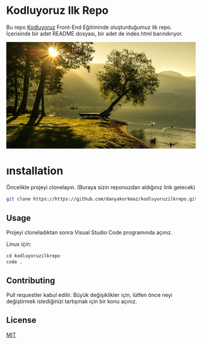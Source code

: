 # Kodluyoruz Ilk Repo

Bu repo [Kodluyoruz](https://www.kodluyoruz.org) Front-End Eğitiminde oluşturduğumuz ilk repo. İçerisinde bir adet README dosyası, bir adet de index.html barındırıyor.

![github](figures/agac.jpg)

# ınstallation
Öncelikle projeyi clonelayın. (Buraya sizin reponuzdan aldığınız link gelecek)

``` bash
git clone https://https://github.com/danyakorkmaz/kodluyoruzilkrepo.git

 ```
 
 ## Usage

Projeyi cloneladıktan sonra Visual Studio Code programında açınız.

Linux için:

```linux
cd kodluyoruzilkrepo
code .
```

## Contributing
Pull requestler kabul edilir. Büyük değişiklikler için, lütfen önce neyi değiştirmek istediğinizi tartışmak için bir konu açınız.


## License
[MIT](https://choosealicense.com/licenses/mit/)